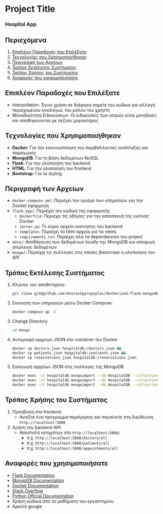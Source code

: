 # Project Title
 ### Hospital App

## Περιεχόμενα

1. [Επιπλέον Παραδοχές που Επιλέξατε](#Επιπλέον-Παραδοχές-που-Επιλέξατε)
2. [Τεχνολογίες που Χρησιμοποιήθηκαν](#Τεχνολογίες-που-Χρησιμοποιήθηκαν)
3. [Περιγραφή των Αρχείων](#Περιγραφή-των-Αρχείων)
4. [Τρόπος Εκτέλεσης Συστήματος](#Τρόπος-Εκτέλεσης-Συστήματος)
5. [Τρόπος Χρήσης του Συστήματος](#Τρόπος-Χρήσης-του-Συστήματος)
6. [Αναφορές που χρησιμοποιήσατε](#Αναφορές-που-χρησιμοποιήσατε)

## Επιπλέον Παραδοχές που Επιλέξατε

- Interpollation: Έγινε χρήση σε διάφορα σημεία του κώδικα για αλλαγή περιεχομένου αναλόγως του ρόλου του χρήστη
- Μοναδικότητα Ειδικεύσεων: Οι ειδικεύσεις των ιατρών είναι μοναδικές και αποθηκεύονται με πεζούς χαρακτήρες

## Τεχνολογίες που Χρησιμοποιήθηκαν

- **Docker**: Για την εικονικοποίηση του περιβάλλοντος ανάπτυξης και παραγωγής
- **MongoDB**: Για τη βάση δεδομένων NoSQL
- **Flask**: Για την υλοποίηση του backend
- **HTML**: Για την υλοποίηση του frontend
- **Bootstrap**: Για το styling

## Περιγραφή των Αρχείων


- `docker-compose.yml`: Περιέχει τον ορισμό των υπηρεσιών για την Docker εφαρμογή
- `flask_app/`: Περιέχει τον κώδικα της εφαρμογής
    - `Dockerfile`: Περιέχει τις οδηγίες για την κατασκευή της εικόνας Docker
    - `server.py`: Το κύριο αρχείο εκκίνησης του backend
    - `templates`: Περιέχει τα html αρχεία για τα views
    - `requirements.txt`: Περιέχει όλα τα dependencies του project
- `data/`: Αποθήκευση των δεδομένων locally της MongoDB για αποφυγή απώλειας δεδομένων
- `mongo/`: Περιέχει τις συλλογές στις οποίες βασίστηκε η υλοποίηση του API

## Τρόπος Εκτέλεσης Συστήματος

1. Κλώνος του αποθετηρίου:
   ```sh
   git clone git@github.com:KostasSpyropoylos/dockerized-flask-mongodb-app.git
   ```
2. Εκκίνηση των υπηρεσιών μέσω Docker Compose:
   ```sh
   docker-compose up -d
   ```
3. Change Directory
    ```sh
    cd mongo
    ```
4. Αντιγραφή αρχείων JSON στο container του Docker
    ```sh
    docker cp doctors.json hospitaldb:/doctors.json && 
    docker cp patients.json hospitaldb:/patients.json && 
    docker cp reservations.json hospitaldb:/reservations.json
    ```
5. Εισαγωγή αρχείων JSON στις συλλογές της MongoDB
    ```sh
    docker exec -it hospitaldb mongoimport --db HospitalDB --collection doctors --file doctors.json --jsonArray && 
    docker exec -it hospitaldb mongoimport --db HospitalDB --collection patients --file patients.json --jsonArray && 
    docker exec -it hospitaldb mongoimport --db HospitalDB --collection reservations --file reservations.json --jsonArray
    ```


## Τρόπος Χρήσης του Συστήματος
1. Πρόσβαση στο frontend:
    - Ανοίξτε ένα πρόγραμμα περιήγησης και πηγαίνετε στη διεύθυνση `http://localhost:5000`
2. Χρήση του backend API:
    - Αποστολή αιτημάτων στο `http://localhost:5000/`
        - π.χ. `http://localhost:5000/doctors/all`
        - π.χ. `http://localhost:5000/patients/all`
        - π.χ. `http://localhost:5000/appointments/all`


## Αναφορές που χρησιμοποιήσατε
- [Flask Documentation](https://flask.palletsprojects.com/en/2.0.x/)
- [MongoDB Documentation](https://docs.mongodb.com/)
- [Docker Documentation](https://docs.docker.com/)
- [Stack Overflow](https://stackoverflow.com/)
- [Python Official Documentation](https://docs.python.org/3/)
- Χρήση κώδικα από τα μαθήματα του εργαστηρίου 
- Αρκετό google


